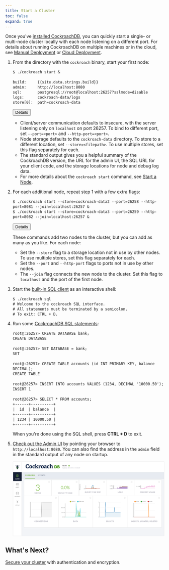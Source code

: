 ```yaml
---
title: Start a Cluster
toc: false
expand: true
---
```


Once you've [installed CockroachDB](install-cockroachdb.html), you can quickly start a single- or multi-node cluster locally with each node listening on a different port. For details about running CockroachDB on multiple machines or in the cloud, see <a href="manual-deployment.html">Manual Deployment</a> or <a href="cloud-deployment.html">Cloud Deployment</a>.

1.  From the directory with the `cockroach` binary, start your first node:

    ~~~ shell
    $ ./cockroach start &

    build:     {{site.data.strings.build}}
    admin:     http://localhost:8080
    sql:       postgresql://root@localhost:26257?sslmode=disable
    logs:      cockroach-data/logs
    store[0]:  path=cockroach-data
    ~~~

    <button type="button" class="btn details collapsed" data-toggle="collapse" data-target="#details1">Details</button>
    <div id="details1" class="collapse">
      <ul>
        <li> Client/server communication defaults to insecure, with the server listening only on <code>localhost</code> on port 26257. To bind to different port, set <code>--port=&#60;port&#62;</code> and <code>--http-port=&#60;port&#62;</code>.</li>
        <li>Node storage defaults to the <code>cockroach-data</code> directory. To store to a different location, set <code>--store=&#60;filepath&#62;</code>. To use multiple stores, set this flag separately for each.</li>
        <li>The standard output gives you a helpful summary of the CockroachDB version, the URL for the admin UI, the SQL URL for your client code, and the storage locations for node and debug log data.</li>
        <li>For more details about the <code>cockroach start</code> command, see <a href="start-a-node.html">Start a Node</a>.</li>
      </ul>
    </div>

2.  For each additional node, repeat step 1 with a few extra flags:
   
    ~~~ shell
    $ ./cockroach start --store=cockroach-data2 --port=26258 --http-port=8081 --join=localhost:26257 &
    $ ./cockroach start --store=cockroach-data3 --port=26259 --http-port=8082 --join=localhost:26257 &
    ~~~

    <button type="button" class="btn details collapsed" data-toggle="collapse" data-target="#details2">Details</button>
    <div id="details2" class="collapse">
      <p>These commands add two nodes to the cluster, but you can add as many as you like. For each node:
      <ul>
        <li>Set the <code>--store</code> flag to a storage location not in use by other nodes. To use multiple stores, set this flag separately for each.</li>
        <li>Set the <code>--port</code> and <code>--http-port</code> flags to ports not in use by other nodes.</li>
        <li>The <code>--join</code> flag connects the new node to the cluster. Set this flag to <code>localhost</code> and the port of the first node.</li>
      </ul>
    </div>

3.  Start the [built-in SQL client](use-the-built-in-sql-client.html) as an interactive shell:

    ~~~ shell
    $ ./cockroach sql
    # Welcome to the cockroach SQL interface.
    # All statements must be terminated by a semicolon.
    # To exit: CTRL + D.
    ~~~

4.  Run some [CockroachDB SQL statements](learn-cockroachdb-sql.html):

    ~~~ shell
    root@:26257> CREATE DATABASE bank;
    CREATE DATABASE

    root@:26257> SET DATABASE = bank;
    SET

    root@:26257> CREATE TABLE accounts (id INT PRIMARY KEY, balance DECIMAL);
    CREATE TABLE

    root@26257> INSERT INTO accounts VALUES (1234, DECIMAL '10000.50');
    INSERT 1

    root@26257> SELECT * FROM accounts;
    +------+----------+
    |  id  | balance  |
    +------+----------+
    | 1234 | 10000.50 |
    +------+----------+
    ~~~

    When you're done using the SQL shell, press **CTRL + D** to exit.
 
5.  [Check out the Admin UI](explore-the-admin-ui.html) by pointing your browser to `http://localhost:8080`. You can also find the address in the `admin` field in the standard output of any node on startup.

    <img src="images/admin_ui.png" style="border:1px solid #eee;max-width:100%" />

## What's Next?

[Secure your cluster](secure-a-cluster.html) with authentication and encryption.
